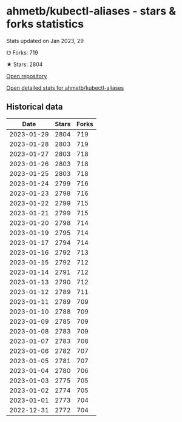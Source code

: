 # ahmetb/kubectl-aliases - stars & forks statistics

Stats updated on Jan 2023, 29

☋ Forks: 719

★ Stars: 2804

[Open repository](https://github.com/ahmetb/kubectl-aliases)

[Open detailed stats for ahmetb/kubectl-aliases](https://reviewgithub.com/rep/ahmetb/kubectl-aliases)

## Historical data
| Date | Stars | Forks |
|------|-------|-------|
| 2023-01-29 | 2804 | 719 | 
| 2023-01-28 | 2803 | 719 | 
| 2023-01-27 | 2803 | 718 | 
| 2023-01-26 | 2803 | 718 | 
| 2023-01-25 | 2803 | 718 | 
| 2023-01-24 | 2799 | 716 | 
| 2023-01-23 | 2798 | 716 | 
| 2023-01-22 | 2799 | 715 | 
| 2023-01-21 | 2799 | 715 | 
| 2023-01-20 | 2798 | 714 | 
| 2023-01-19 | 2795 | 714 | 
| 2023-01-17 | 2794 | 714 | 
| 2023-01-16 | 2792 | 713 | 
| 2023-01-15 | 2792 | 712 | 
| 2023-01-14 | 2791 | 712 | 
| 2023-01-13 | 2790 | 712 | 
| 2023-01-12 | 2789 | 711 | 
| 2023-01-11 | 2789 | 709 | 
| 2023-01-10 | 2788 | 709 | 
| 2023-01-09 | 2785 | 709 | 
| 2023-01-08 | 2783 | 709 | 
| 2023-01-07 | 2783 | 708 | 
| 2023-01-06 | 2782 | 707 | 
| 2023-01-05 | 2781 | 707 | 
| 2023-01-04 | 2780 | 706 | 
| 2023-01-03 | 2775 | 705 | 
| 2023-01-02 | 2774 | 705 | 
| 2023-01-01 | 2773 | 704 | 
| 2022-12-31 | 2772 | 704 | 

